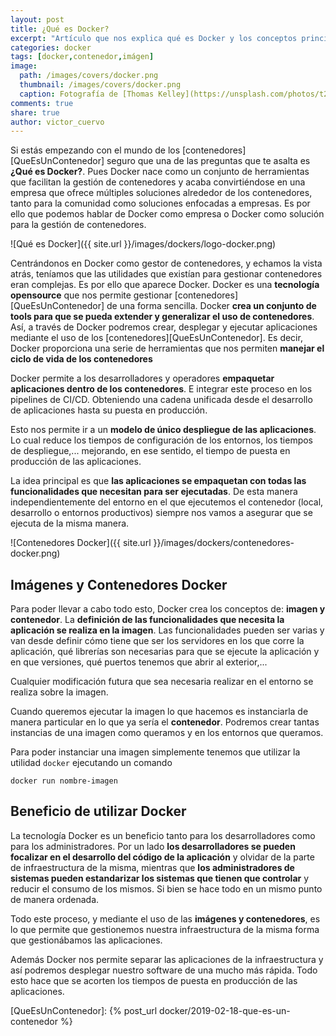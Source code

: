 ```yaml
---
layout: post
title: ¿Qué es Docker?
excerpt: "Artículo que nos explica qué es Docker y los conceptos principales de imágenes y contenedores que están en su base."
categories: docker
tags: [docker,contenedor,imágen]
image:
  path: /images/covers/docker.png
  thumbnail: /images/covers/docker.png
  caption: Fotografía de [Thomas Kelley](https://unsplash.com/photos/t20pc32VbrU)
comments: true
share: true
author: victor_cuervo
---
```


Si estás empezando con el mundo de los [contenedores][QueEsUnContenedor] seguro que una de las preguntas que te asalta es **¿Qué es Docker?**. Pues Docker nace como un conjunto de herramientas que facilitan la gestión de contenedores y acaba convirtiéndose en una empresa que ofrece múltiples soluciones alrededor de los contenedores, tanto para la comunidad como soluciones enfocadas a empresas. Es por ello que podemos hablar de Docker como empresa o Docker como solución para la gestión de contenedores.

![Qué es Docker]({{ site.url }}/images/dockers/logo-docker.png)

Centrándonos en Docker como gestor de contenedores, y echamos la vista atrás, teníamos que las utilidades que existían para gestionar contenedores eran complejas. Es por ello que aparece Docker. Docker es una **tecnología opensource** que nos permite gestionar [contenedores][QueEsUnContenedor] de una forma sencilla. Docker **crea un conjunto de tools para que se pueda extender y generalizar el uso de contenedores**. Así, a través de Docker podremos crear, desplegar y ejecutar aplicaciones mediante el uso de los [contenedores][QueEsUnContenedor]. Es decir, Docker proporciona una serie de herramientas que nos permiten **manejar el ciclo de vida de los contenedores**

Docker permite a los desarrolladores y operadores **empaquetar aplicaciones dentro de los contenedores**. E integrar este proceso en los pipelines de CI/CD. Obteniendo una cadena unificada desde el desarrollo de aplicaciones hasta su puesta en producción.

Esto nos permite ir a un **modelo de único despliegue de las aplicaciones**. Lo cual reduce los tiempos de configuración de los entornos, los tiempos de despliegue,... mejorando, en ese sentido, el tiempo de puesta en producción de las aplicaciones.

La idea principal es que **las aplicaciones se empaquetan con todas las funcionalidades que necesitan para ser ejecutadas**. De esta manera independientemente del entorno en el que ejecutemos el contenedor (local, desarrollo o entornos productivos) siempre nos vamos a asegurar que se ejecuta de la misma manera.

![Contenedores Docker]({{ site.url }}/images/dockers/contenedores-docker.png)

## Imágenes y Contenedores Docker

Para poder llevar a cabo todo esto, Docker crea los conceptos de: **imagen y contenedor**. La **definición de las funcionalidades que necesita la aplicación se realiza en la imagen**. Las funcionalidades pueden ser varias y van desde definir cómo tiene que ser los servidores en los que corre la aplicación, qué librerías son necesarias para que se ejecute la aplicación y en que versiones, qué puertos tenemos que abrir al exterior,...

Cualquier modificación futura que sea necesaria realizar en el entorno se realiza sobre la imagen.

Cuando queremos ejecutar la imagen lo que hacemos es instanciarla de manera particular en lo que ya sería el **contenedor**. Podremos crear tantas instancias de una imagen como queramos y en los entornos que queramos.

Para poder instanciar una imagen simplemente tenemos que utilizar la utilidad `docker` ejecutando un comando

~~~
docker run nombre-imagen
~~~

## Beneficio de utilizar Docker

La tecnología Docker es un beneficio tanto para los desarrolladores como para los administradores. Por un lado **los desarrolladores se pueden focalizar en el desarrollo del código de la aplicación** y olvidar de la parte de infraestructura de la misma, mientras que **los administradores de sistemas pueden estandarizar los sistemas que tienen que controlar** y reducir el consumo de los mismos. Si bien se hace todo en un mismo punto de manera ordenada.

Todo este proceso, y mediante el uso de las **imágenes y contenedores**, es lo que permite que gestionemos nuestra infraestructura de la misma forma que gestionábamos las aplicaciones.

Además Docker nos permite separar las aplicaciones de la infraestructura y así podremos desplegar nuestro software de una mucho más rápida. Todo esto hace que se acorten los tiempos de puesta en producción de las aplicaciones.

[QueEsUnContenedor]: {% post_url docker/2019-02-18-que-es-un-contenedor %}

